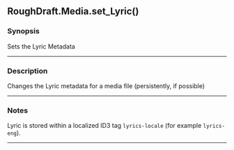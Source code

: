 RoughDraft.Media.set_Lyric()
----------------------------

### Synopsis
Sets the Lyric Metadata

---

### Description

Changes the Lyric metadata for a media file (persistently, if possible)

---

### Notes
Lyric is stored within a localized ID3 tag `lyrics-locale` (for example `lyrics-eng`).

---
